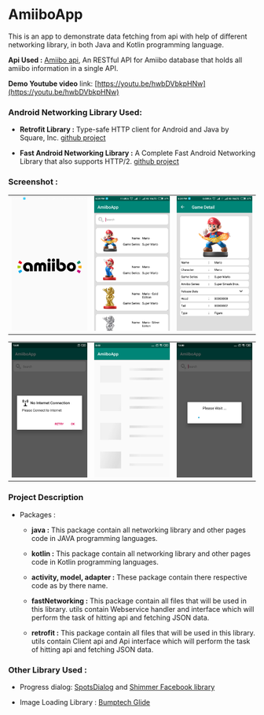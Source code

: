  AmiiboApp
=====

This is an app to demonstrate data fetching from api with help of different networking library, in both Java and Kotlin programming language.

**Api Used :** [Amiibo api](https://www.amiiboapi.com/), An RESTful API for  Amiibo database that holds all amiibo information in a single API.


**Demo Youtube video** link: [https://youtu.be/hwbDVbkpHNw](https://youtu.be/hwbDVbkpHNw)

### Android Networking Library Used:

- **Retrofit Library :** Type-safe HTTP client for Android and Java by Square, Inc. [github project](https://github.com/square/retrofit)

- **Fast Android Networking Library :** A Complete Fast Android Networking Library that also supports HTTP/2. [github project](https://github.com/amitshekhariitbhu/Fast-Android-Networking)

### Screenshot :

<table>
  <tr>
    <td>
      <img src="Screenshot/Splash%20Screen.png" width=300 />
    </td>
    <td>
      <img src="Screenshot/Home%20Screen.png" width=300 />
    </td>
    <td>
      <img src="Screenshot/Game%20Detail%20Screen.png" width=300 />
    </td>
  </tr>
</table>

<table>
  <tr>
    <td>
      <img src="Screenshot/Internet_alert_dialog.png" width=300 />
    </td>
    <td>
      <img src="Screenshot/Shimmer_facebook_layout.png" width=300 />
    </td>
    <td>
      <img src="Screenshot/Progress_dialog_spot.png" width=300 />
    </td>
  </tr>
</table>

### Project Description

 - Packages : 

   - **java :** This package contain all networking library and other pages code in JAVA programming languages.
 
   - **kotlin :** This package contain all networking library and other pages code in Kotlin programming languages.
 
   - **activity, model, adapter :** These package contain there respective code as by there name.
 
   - **fastNetworking :** This package contain all files that will be used in this library. utils contain Webservice handler and interface which will perform the task of hitting api and fetching JSON data.
   
   - **retrofit :** This package contain all files that will be used in this library. utils contain Client api and Api interface which will perform the task of hitting api and fetching JSON data.
 
 
### Other Library Used :

 * Progress dialog: [SpotsDialog](https://github.com/dybarsky/spots-dialog) and [Shimmer Facebook library](https://github.com/facebook/shimmer-android)
  
 * Image Loading Library : [Bumptech Glide](https://github.com/bumptech/glide)

